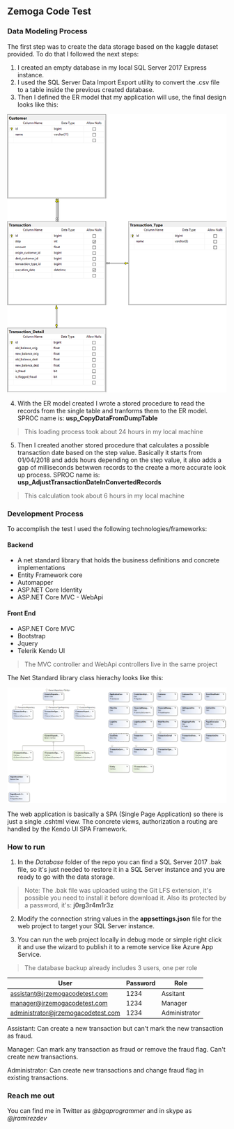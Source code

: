 ## Zemoga Code Test

### Data Modeling Process

The first step was to create the data storage based on the kaggle dataset provided. To do that I followed the next steps:

1. I created an empty database in my local SQL Server 2017 Express instance.
2. I used the SQL Server Data Import Export utility to convert the .csv file to a table inside the previous created database.
3. Then I defined the ER model that my application will use, the final design looks like this:

![alt text](https://github.com/bgaprogrammer/zemogacodetest/blob/master/Images/DbDiag.png "ER model")

4. With the ER model created I wrote a stored procedure to read the records from the single table and tranforms them to the ER model. SPROC name is: **usp_CopyDataFromDumpTable**

> This loading process took about 24 hours in my local machine

5. Then I created another stored procedure that calculates a possible transaction date based on the step value. Basically it starts from 01/04/2018 and adds hours depending on the step value, it also adds a gap of milliseconds betwwen records to the create a more accurate look up process. SPROC name is: **usp_AdjustTransactionDateInConvertedRecords**

> This calculation took about 6 hours in my local machine

### Development Process

To accomplish the test I used the following technologies/frameworks:

#### Backend

* A net standard library that holds the business definitions and concrete implementations
* Entity Framework core
* Automapper
* ASP.NET Core Identity
* ASP.NET Core MVC - WebApi

#### Front End

* ASP.NET Core MVC
* Bootstrap
* Jquery
* Telerik Kendo UI

> The MVC controller and WebApi controllers live in the same project

The Net Standard library class hierachy looks like this:

![alt text](https://github.com/bgaprogrammer/zemogacodetest/blob/master/Images/CoreLibClassDiag.png "Core Library classes")

The web application is basically a SPA (Single Page Application) so there is just a single .cshtml view. The concrete views, authorization a routing are handled by the Kendo UI SPA Framework.

### How to run

1. In the *Database* folder of the repo you can find a SQL Server 2017 .bak file, so it's just needed to restore it in a SQL Server instance and you are ready to go with the data storage.

> Note: The .bak file was uploaded using the Git LFS extension, it's possible you need to install it before download it. Also its protected by a password, it's: **j0rg3r4m1r3z**

2. Modify the connection string values in the **appsettings.json** file for the web project to target your SQL Server instance.

3. You can run the web project locally in debug mode or simple right click it and use the wizard to publish it to a remote service like Azure App Service.

> The database backup already includes 3 users, one per role

| User        | Password           | Role  |
| ------------- |-------------| -------------|
| assistant@jrzemogacodetest.com | 1234 | Assitant |
| manager@jrzemogacodetest.com | 1234 | Manager |
| administrator@jrzemogacodetest.com | 1234 | Administrator |

Assistant: Can create a new transaction but can't mark the new transaction as fraud.

Manager: Can mark any transaction as fraud or remove the fraud flag. Can't create new transactions.

Administrator: Can create new transactions and change fraud flag in existing transactions.

### Reach me out

You can find me in Twitter as *@bgaprogrammer* and in skype as *@jramirezdev*
